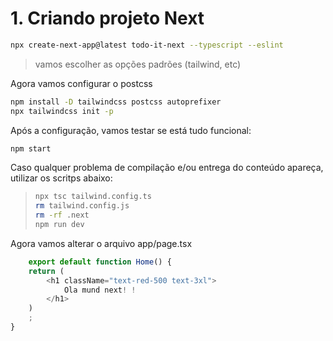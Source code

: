 # 1. Criando projeto Next
```bash
npx create-next-app@latest todo-it-next --typescript --eslint
```
> vamos escolher as opções padrões (tailwind, etc)

Agora vamos configurar o postcss
```bash
npm install -D tailwindcss postcss autoprefixer
npx tailwindcss init -p
``` 

Após a configuração, vamos testar se está tudo funcional:
```bash
npm start
```

Caso qualquer problema de compilação e/ou entrega do conteúdo apareça, utilizar os scritps abaixo:

> ```bash
> npx tsc tailwind.config.ts
> rm tailwind.config.js
> rm -rf .next
> npm run dev
> ```

Agora vamos alterar o arquivo app/page.tsx 

```typescript
    export default function Home() {
    return (
        <h1 className="text-red-500 text-3xl"> 
            Ola mund next! !
        </h1>
    )
    ;
}
```